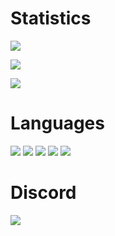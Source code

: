 # Statistics
![](https://github-readme-stats.vercel.app/api?username=Rainn9e1&show_icons=true&theme=dark&hide_border=true&title_color=FEFEFE&icon_color=55D24B&text_color=FEFEFE&bg_color=0,0E1117,0E1117)

![](https://github-readme-streak-stats.herokuapp.com?user=Rainn9e1&theme=github-dark&hide_border=true)

![](https://komarev.com/ghpvc/?username=Mahfuj-Mustafa&color=39D353)

# Languages
![](https://img.shields.io/badge/-Lua-0d1117?style=flat&logo=lua)
![](https://img.shields.io/badge/-C++-0d1117?style=flat&logo=html)
![](https://img.shields.io/badge/-JavaScript-0d1117?style=flat&logo=javascript)
![](https://img.shields.io/badge/-Python-0d1117?style=flat&logo=python)
![](https://img.shields.io/badge/-C++-0d1117?style=flat&logo=css)

# Discord
![](https://discord.c99.nl/widget/theme-3/822157253708087336.png)
